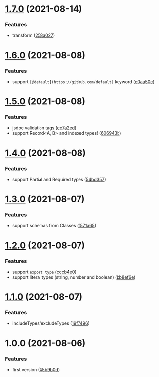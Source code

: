 # [1.7.0](https://github.com/NaturalCycles/common-type/compare/v1.6.0...v1.7.0) (2021-08-14)


### Features

* transform ([258a027](https://github.com/NaturalCycles/common-type/commit/258a02727efb3ed2396c4cb0d0750400f66f3f9a))

# [1.6.0](https://github.com/NaturalCycles/common-type/compare/v1.5.0...v1.6.0) (2021-08-08)


### Features

* support `[@default](https://github.com/default)` keyword ([e0aa50c](https://github.com/NaturalCycles/common-type/commit/e0aa50c7fdd9b938d205fa4e5fc1d440b4b66111))

# [1.5.0](https://github.com/NaturalCycles/common-type/compare/v1.4.0...v1.5.0) (2021-08-08)


### Features

* jsdoc validation tags ([ec7a2ed](https://github.com/NaturalCycles/common-type/commit/ec7a2edb6da86e3226d36d85adce422eb3666f52))
* support Record<A, B> and indexed types! ([606943b](https://github.com/NaturalCycles/common-type/commit/606943ba3534a32c477312ba0afbab3653fdf73f))

# [1.4.0](https://github.com/NaturalCycles/common-type/compare/v1.3.0...v1.4.0) (2021-08-08)


### Features

* support Partial and Required types ([54bd357](https://github.com/NaturalCycles/common-type/commit/54bd35737daac37037cff410f878940a5cc52e3a))

# [1.3.0](https://github.com/NaturalCycles/common-type/compare/v1.2.0...v1.3.0) (2021-08-07)


### Features

* support schemas from Classes ([f571a65](https://github.com/NaturalCycles/common-type/commit/f571a658ccded151bd9382492730c9441c2ef065))

# [1.2.0](https://github.com/NaturalCycles/common-type/compare/v1.1.0...v1.2.0) (2021-08-07)


### Features

* support `export type` ([cccb4e0](https://github.com/NaturalCycles/common-type/commit/cccb4e05192861634016a6a03fbdcd81b36ead3e))
* support literal types (string, number and boolean) ([bb8ef6e](https://github.com/NaturalCycles/common-type/commit/bb8ef6e050e40058ab40744dca4987f9f2775c1d))

# [1.1.0](https://github.com/NaturalCycles/common-type/compare/v1.0.0...v1.1.0) (2021-08-07)


### Features

* includeTypes/excludeTypes ([19f7496](https://github.com/NaturalCycles/common-type/commit/19f749647153c0d32689380010d6511ed1f7d437))

# 1.0.0 (2021-08-06)


### Features

* first version ([45b9b0d](https://github.com/NaturalCycles/common-type/commit/45b9b0d556e2f078bdb6351e737e8ccf9fa9bc8c))
